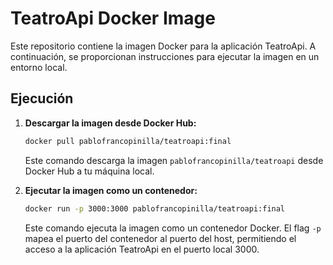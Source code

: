 # TeatroApi Docker Image

Este repositorio contiene la imagen Docker para la aplicación TeatroApi. A continuación, se proporcionan instrucciones para ejecutar la imagen en un entorno local.

## Ejecución

1. **Descargar la imagen desde Docker Hub:**

    ```bash
    docker pull pablofrancopinilla/teatroapi:final
    ```

    Este comando descarga la imagen `pablofrancopinilla/teatroapi` desde Docker Hub a tu máquina local.

2. **Ejecutar la imagen como un contenedor:**

    ```bash
    docker run -p 3000:3000 pablofrancopinilla/teatroapi:final
    ```

    Este comando ejecuta la imagen como un contenedor Docker. El flag `-p` mapea el puerto del contenedor al puerto del host, permitiendo el acceso a la aplicación TeatroApi en el puerto local 3000.
